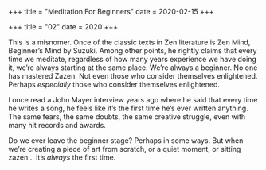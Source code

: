 +++
title = "Meditation For Beginners"
date = 2020-02-15
+++

+++
title = "02"
date = 2020
+++

This is a misnomer. Once of the classic texts in Zen literature is Zen Mind, Beginner’s Mind by Suzuki. Among other points, he rightly claims that every time we meditate, regardless of how many years experience we have doing it, we’re always starting at the same place. We’re always a beginner. No one has mastered Zazen. Not even those who consider themselves enlightened. Perhaps _especially_ those who consider themselves enlightened. 

I once read a John Mayer interview years ago where he said that every time he writes a song, he feels like it’s the first time he’s ever written anything. The same fears, the same doubts, the same creative struggle, even with many hit records and awards.

Do we ever leave the beginner stage? Perhaps in some ways. But when we’re creating a piece of art from scratch, or a quiet moment, or sitting zazen… it’s _always_ the first time.